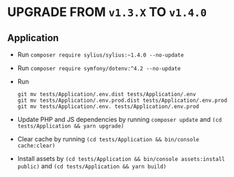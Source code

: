 # UPGRADE FROM `v1.3.X` TO `v1.4.0`

## Application

* Run `composer require sylius/sylius:~1.4.0 --no-update`

* Run `composer require symfony/dotenv:^4.2 --no-update`

* Run
    ```
    git mv tests/Application/.env.dist tests/Application/.env
    git mv tests/Application/.env.prod.dist tests/Application/.env.prod
    git mv tests/Application/.env. tests/Application/.env.prod
    ```

* Update PHP and JS dependencies by running `composer update` and `(cd tests/Application && yarn upgrade)`

* Clear cache by running `(cd tests/Application && bin/console cache:clear)`

* Install assets by `(cd tests/Application && bin/console assets:install public)` and `(cd tests/Application && yarn build)`
